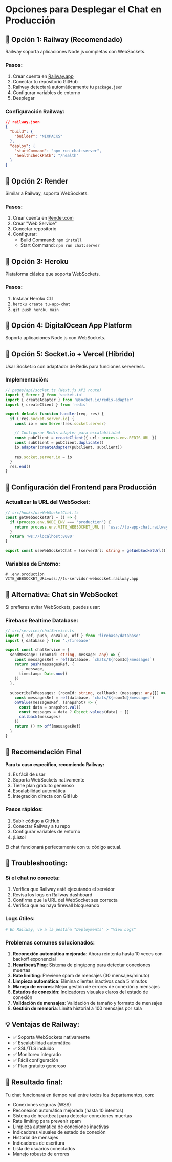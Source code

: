 # Opciones para Desplegar el Chat en Producción

## 🚀 Opción 1: Railway (Recomendado)
Railway soporta aplicaciones Node.js completas con WebSockets.

### Pasos:
1. Crear cuenta en [Railway.app](https://railway.app)
2. Conectar tu repositorio GitHub
3. Railway detectará automáticamente tu `package.json`
4. Configurar variables de entorno
5. Desplegar

### Configuración Railway:
```json
// railway.json
{
  "build": {
    "builder": "NIXPACKS"
  },
  "deploy": {
    "startCommand": "npm run chat:server",
    "healthcheckPath": "/health"
  }
}
```

## 🚀 Opción 2: Render
Similar a Railway, soporta WebSockets.

### Pasos:
1. Crear cuenta en [Render.com](https://render.com)
2. Crear "Web Service"
3. Conectar repositorio
4. Configurar:
   - Build Command: `npm install`
   - Start Command: `npm run chat:server`

## 🚀 Opción 3: Heroku
Plataforma clásica que soporta WebSockets.

### Pasos:
1. Instalar Heroku CLI
2. `heroku create tu-app-chat`
3. `git push heroku main`

## 🚀 Opción 4: DigitalOcean App Platform
Soporta aplicaciones Node.js con WebSockets.

## 🚀 Opción 5: Socket.io + Vercel (Híbrido)
Usar Socket.io con adaptador de Redis para funciones serverless.

### Implementación:
```typescript
// pages/api/socket.ts (Next.js API route)
import { Server } from 'socket.io'
import { createAdapter } from '@socket.io/redis-adapter'
import { createClient } from 'redis'

export default function handler(req, res) {
  if (!res.socket.server.io) {
    const io = new Server(res.socket.server)
    
    // Configurar Redis adapter para escalabilidad
    const pubClient = createClient({ url: process.env.REDIS_URL })
    const subClient = pubClient.duplicate()
    io.adapter(createAdapter(pubClient, subClient))
    
    res.socket.server.io = io
  }
  res.end()
}
```

## 🔧 Configuración del Frontend para Producción

### Actualizar la URL del WebSocket:
```typescript
// src/hooks/useWebSocketChat.ts
const getWebSocketUrl = () => {
  if (process.env.NODE_ENV === 'production') {
    return process.env.VITE_WEBSOCKET_URL || 'wss://tu-app-chat.railway.app'
  }
  return 'ws://localhost:8080'
}

export const useWebSocketChat = (serverUrl: string = getWebSocketUrl())
```

### Variables de Entorno:
```env
# .env.production
VITE_WEBSOCKET_URL=wss://tu-servidor-websocket.railway.app
```

## 📱 Alternativa: Chat sin WebSocket

Si prefieres evitar WebSockets, puedes usar:

### Firebase Realtime Database:
```typescript
// src/services/chatService.ts
import { ref, push, onValue, off } from 'firebase/database'
import { database } from './firebase'

export const chatService = {
  sendMessage: (roomId: string, message: any) => {
    const messagesRef = ref(database, `chats/${roomId}/messages`)
    return push(messagesRef, {
      ...message,
      timestamp: Date.now()
    })
  },
  
  subscribeToMessages: (roomId: string, callback: (messages: any[]) => void) => {
    const messagesRef = ref(database, `chats/${roomId}/messages`)
    onValue(messagesRef, (snapshot) => {
      const data = snapshot.val()
      const messages = data ? Object.values(data) : []
      callback(messages)
    })
    return () => off(messagesRef)
  }
}
```

## 🎯 Recomendación Final

**Para tu caso específico, recomiendo Railway:**
1. Es fácil de usar
2. Soporta WebSockets nativamente
3. Tiene plan gratuito generoso
4. Escalabilidad automática
5. Integración directa con GitHub

### Pasos rápidos:
1. Subir código a GitHub
2. Conectar Railway a tu repo
3. Configurar variables de entorno
4. ¡Listo!

El chat funcionará perfectamente con tu código actual.

## 🐛 Troubleshooting:

### Si el chat no conecta:
1. Verifica que Railway esté ejecutando el servidor
2. Revisa los logs en Railway dashboard
3. Confirma que la URL del WebSocket sea correcta
4. Verifica que no haya firewall bloqueando

### Logs útiles:
```bash
# En Railway, ve a la pestaña "Deployments" > "View Logs"
```

### Problemas comunes solucionados:

1. **Reconexión automática mejorada**: Ahora reintenta hasta 10 veces con backoff exponencial
2. **Heartbeat/Ping**: Sistema de ping/pong para detectar conexiones muertas
3. **Rate limiting**: Previene spam de mensajes (30 mensajes/minuto)
4. **Limpieza automática**: Elimina clientes inactivos cada 5 minutos
5. **Manejo de errores**: Mejor gestión de errores de conexión y mensajes
6. **Estados de conexión**: Indicadores visuales claros del estado de conexión
7. **Validación de mensajes**: Validación de tamaño y formato de mensajes
8. **Gestión de memoria**: Limita historial a 100 mensajes por sala

## 💡 Ventajas de Railway:
- ✅ Soporta WebSockets nativamente
- ✅ Escalabilidad automática
- ✅ SSL/TLS incluido
- ✅ Monitoreo integrado
- ✅ Fácil configuración
- ✅ Plan gratuito generoso

## 🎯 Resultado final:
Tu chat funcionará en tiempo real entre todos los departamentos, con:
- Conexiones seguras (WSS)
- Reconexión automática mejorada (hasta 10 intentos)
- Sistema de heartbeat para detectar conexiones muertas
- Rate limiting para prevenir spam
- Limpieza automática de conexiones inactivas
- Indicadores visuales de estado de conexión
- Historial de mensajes
- Indicadores de escritura
- Lista de usuarios conectados
- Manejo robusto de errores
